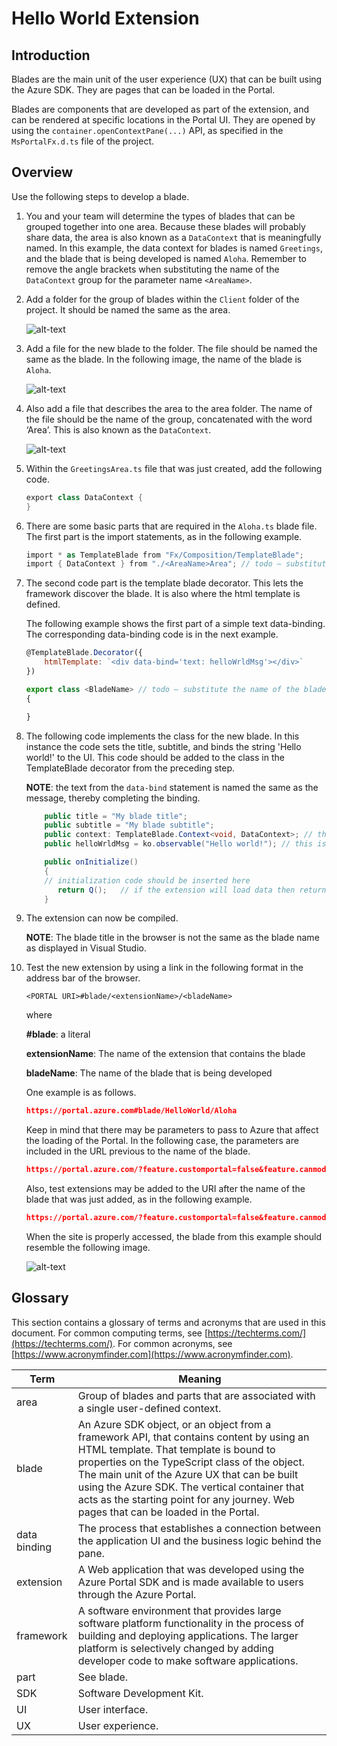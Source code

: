 <a name="hello-world-extension"></a>
# Hello World Extension
 
 
<a name="hello-world-extension-introduction"></a>
## Introduction
 
Blades are the main unit of the user experience (UX) that can be built using the Azure SDK. They are pages that can be loaded in the Portal.

Blades are components that are developed as part of the extension, and can be rendered at specific locations in the Portal UI. They are opened by using the `container.openContextPane(...)` API, as specified in the `MsPortalFx.d.ts` file of the project.

<a name="hello-world-extension-overview"></a>
## Overview

Use the following steps to develop a blade.

1. You and your team will determine the types of blades that can be grouped together into one area.  Because these blades will probably share data, the area is also known as a `DataContext` that is meaningfully named.  In this example, the data context for blades is named `Greetings`, and the blade that is being developed is named `Aloha`. Remember to remove the angle brackets when substituting the name of the `DataContext` group for the parameter name `<AreaName>`.

1. Add a folder for the group of blades within the `Client` folder of the project. It should be named the same as the area.

    ![alt-text](../media/portalfx-extensions-helloWorld/areaFolder.png "Area Folder")

1. Add a file for the new blade to the folder. The file should be named the same as the blade. In the following image, the name of the blade is `Aloha`.

    ![alt-text](../media/portalfx-extensions-helloWorld/areaBladeFile.png "New Blade in Folder")

1. Also add a file that describes the area to the area folder.  The name of the file should be the name of the group, concatenated with the word ‘Area’. This is also known as the  `DataContext`.

    ![alt-text](../media/portalfx-extensions-helloWorld/areaGroupFile.png "GreetingsArea describes the area or datacontext")

1. Within the `GreetingsArea.ts` file that was just created, add the following code.

    ```cs
    export class DataContext {
    }
    ```

1. There are some basic parts that are required in the `Aloha.ts` blade file.  The first part is the import statements, as in the following example.

    ```cs
    import * as TemplateBlade from "Fx/Composition/TemplateBlade";
    import { DataContext } from "./<AreaName>Area"; // todo – substitute the name of the area, and remove the angle brackets 
    ```

1.	The second code part is the template blade decorator. This lets the framework discover the blade. It is also where the html template is defined.

    The following  example shows the first part of a simple text data-binding. The corresponding data-binding code is in the next example.

    ```js
    @TemplateBlade.Decorator({
        htmlTemplate: `<div data-bind='text: helloWrldMsg'></div>`
    })

    export class <BladeName> // todo – substitute the name of the blade, and remove the angle brackets 
    {

    }
    ```

1.	The following code implements the class for the new blade. In this instance the code sets the title, subtitle, and binds the string 'Hello world!' to the UI. This code should be added to the class in the TemplateBlade decorator from the preceding step.

    **NOTE**: the text from the `data-bind` statement is named the same as the message, thereby completing the binding.

    ```cs
        public title = "My blade title";
        public subtitle = "My blade subtitle";
        public context: TemplateBlade.Context<void, DataContext>; // there are useful framework APIs that hang off of here
        public helloWrldMsg = ko.observable("Hello world!"); // this is bound in the div statement in the previous example 

        public onInitialize()
        {
        // initialization code should be inserted here
           return Q();   // if the extension will load data then return a loading promise here
        }
    ```

1.	 The extension can now be compiled.

        **NOTE**:  The blade title in the browser is not the same as the blade name as displayed in Visual Studio.

1.	Test the new extension by using a link in the following format in the address bar of the browser.

    ```
    <PORTAL URI>#blade/<extensionName>/<bladeName>
    ```
  
    where

    **#blade**: a literal

    **extensionName**: The name of the extension that contains the blade

    **bladeName**: The name of the blade that is being developed


    One example is as follows.
    ```json
    https://portal.azure.com#blade/HelloWorld/Aloha 
    ```

    Keep in mind that there may be parameters to pass to Azure that affect the loading of the Portal.  In the following case, the parameters are included in the URL previous to the name of the blade.

    ```json
    https://portal.azure.com/?feature.customportal=false&feature.canmodifyextensions=true#blade/HelloWorld/Aloha
    ```

    Also, test extensions may be added to the URI after the name of the blade that was just added, as in the following example.

    ```json
    https://portal.azure.com/?feature.customportal=false&feature.canmodifyextensions=true#blade/HelloWorld/Aloha?testExtensions={"HelloWorld":"https://localhost:44300/"}
    ```

    When the site is properly accessed, the blade from this example should resemble the following image.

    ![alt-text](../media/portalfx-extensions-helloWorld/helloWorldExtensionAlohaBlade.png "New Extension and blade")



 ## Glossary
 
This section contains a glossary of terms and acronyms that are used in this document. For common computing terms, see [https://techterms.com/](https://techterms.com/). For common acronyms, see [https://www.acronymfinder.com](https://www.acronymfinder.com).

| Term          | Meaning | 
| ---           | --- |
| area          | Group of blades and parts that are associated with a single user-defined context.  |
| blade         | An Azure SDK object, or an object from a framework API, that contains content by using an HTML template.  That template is bound to properties on the TypeScript class of the object.  The main unit of the Azure UX that can be built using the Azure SDK.   The vertical container that acts as the starting point for any journey.  Web pages that can be loaded in the Portal. |
| data binding  | The process that establishes a connection between the application UI and the business logic  behind the pane. |
| extension     | A Web application that was developed using the Azure Portal SDK and is made available to users through the Azure Portal. |
| framework     | A software environment that provides large software platform functionality in the process of building and deploying applications. The larger platform is selectively changed by adding developer code to make software applications. |
| part          | See blade. |
| SDK           | Software Development Kit. |
| UI            | User interface. |
| UX            | User experience. |
